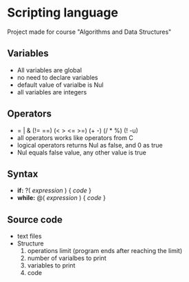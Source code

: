 # Scripting language

<p> Project made for course "Algorithms and Data Structures"</p>

<h2>Variables</h2>
<ul>
  <li> All variables are global </li>
  <li> no need to declare variables </li>
  <li> default value of varialbe is Nul </li>
  <li> all variables are integers </li>
 </ul>
 
 <h2>Operators</h2>
 <ul>
  <li> = | & (!= ==) (< > <= >=) (+ -) (/ * %) (! -u) </li>
  <li> all operators works like operators from C </li>
  <li> logical operators returns Nul as false, and 0 as true </li>
  <li> Nul equals false value, any other value is true </li>
  </ul>
  
  <h2> Syntax</h2>
  <ul>
    <li> <strong>if:</strong> ?( <em>expression</em> ) { <em> code </em> } </li>
    <li> <strong>while:</strong> @( <em>expression</em> ) { <em> code </em> } </li>
  </ul>
  
  <h2> Source code </h2>
  <ul>
  <li> text files </li>
  <li> Structure 
    <ol>
      <li>operations limit (program ends after reaching the limit)
      <li> number of varialbes to print </li>
      <li> variables to print </li>
      <li> code </li>
    </ol>
  </li>
